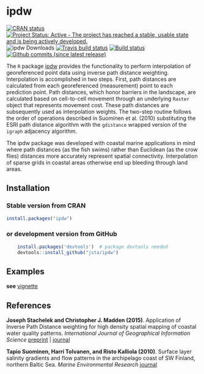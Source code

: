 
# ipdw

[![CRAN
status](https://www.r-pkg.org/badges/version/ipdw)](https://cran.r-project.org/package=ipdw)
[![Project Status: Active - The project has reached a stable, usable
state and is being actively
developed.](http://www.repostatus.org/badges/latest/active.svg)](http://www.repostatus.org/#active)
![ipdw Downloads](http://cranlogs.r-pkg.org/badges/ipdw) [![Travis build
status](https://travis-ci.org/jsta/ipdw.svg?branch=master)](https://travis-ci.org/jsta/ipdw)
[![Build
status](https://ci.appveyor.com/api/projects/status/5vb8krkx50r1qhbp?svg=true)](https://ci.appveyor.com/project/jsta/ipdw)
[![Github commits (since latest
release)](https://img.shields.io/github/commits-since/jsta/ipdw/latest.svg)]()

The `R` package
[ipdw](http://jsta.github.io/public/stachmadden2015am.pdf) provides the
functionality to perform interpolation of georeferenced point data using
inverse path distance weighting. Interpolation is accomplished in two
steps. First, path distances are calculated from each georeferenced
(measurement) point to each prediction point. Path distances, which
honor barriers in the landscape, are calculated based on cell-to-cell
movement through an underlying `Raster` object that represents movement
cost. These path distances are subsequently used as interpolation
weights. The two-step routine follows the order of operations described
in Suominen et al. (2010) substituting the ESRI path distance algorithm
with the `gdistance` wrapped version of the `igraph` adjacency
algorithm.

The ipdw package was developed with coastal marine applications in mind
where path distances (as the fish swims) rather than Euclidean (as the
crow flies) distances more accurately represent spatial connectivity.
Interpolation of sparse grids in coastal areas otherwise end up bleeding
through land areas.

## Installation

### Stable version from CRAN

``` r
install.packages("ipdw")
```

### or development version from GitHub

``` r
    install.packages('devtools')  # package devtools needed
    devtools::install_github("jsta/ipdw")
```

## Examples

**see** [vignette](https://jsta.github.com/ipdw/articles)

## References

**Joseph Stachelek and Christopher J. Madden (2015)**. Application of
Inverse Path Distance weighting for high density spatial mapping of
coastal water quality patterns. *International Journal of Geographical
Information Science*
[preprint](http://jsta.github.io/public/stachmadden2015am.pdf) |
[journal](http://dx.doi.org/10.1080/13658816.2015.1018833)

**Tapio Suominen, Harri Tolvanen, and Risto Kalliola (2010)**. Surface
layer salinity gradients and flow patterns in the archipelago coast of
SW Finland, northern Baltic Sea. *Marine Environmental Research*
[journal](http://dx.doi.org/10.1016/j.marenvres.2009.10.009)
